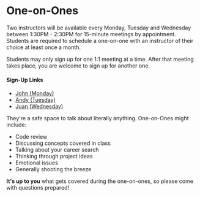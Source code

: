 # One-on-Ones

Two instructors will be available every Monday, Tuesday and Wednesday between 1:30PM - 2:30PM for 15-minute meetings by appointment. Students are required to schedule a one-on-one with an instructor of their choice at least once a month.

Students may only sign up for one 1:1 meeting at a time. After that meeting takes place, you are welcome to sign up for another one.

#### Sign-Up Links
- [John (Monday)](#)
- [Andy (Tuesday)](https://calendar.google.com/calendar/selfsched?sstoken=UVBlR2ZOcFVYMFo5fGRlZmF1bHR8ZjVlNGQyYTY0MjIwMjNhNTE0N2NlNWFkMDcwN2NkODk)
- [Juan (Wednesday)](https://calendar.google.com/calendar/selfsched?sstoken=UUFPVktPMnkzNjBUfGRlZmF1bHR8YTE1ZTUzMzZkYmEyY2EwNzUwOTNjM2I5OTI4YWFlM2Q)

They're a safe space to talk about literally anything. One-on-Ones might include:
- Code review
- Discussing concepts covered in class
- Talking about your career search
- Thinking through project ideas
- Emotional issues
- Generally shooting the breeze

**It's up to you** what gets covered during the one-on-ones, so please come with questions prepared!
